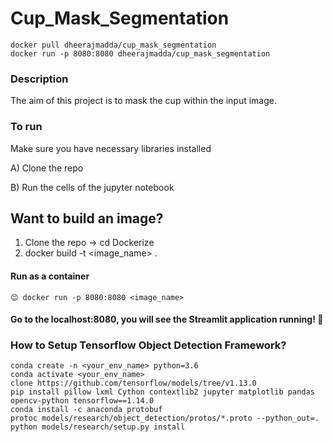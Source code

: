 # Cup_Mask_Segmentation


```
docker pull dheerajmadda/cup_mask_segmentation
docker run -p 8080:8080 dheerajmadda/cup_mask_segmentation
```

###  Description

 The aim of this project is to mask the cup within the input image.
 
 
### To run

Make sure you have necessary libraries installed

A) Clone the repo 

B) Run the cells of the jupyter notebook

## Want to build an image? 
1) Clone the repo -> cd Dockerize
2) docker build -t <image_name> .

#### Run as a container
```
😊 docker run -p 8080:8080 <image_name>
```
#### Go to the localhost:8080, you will see the Streamlit application running! 🙌


### How to Setup Tensorflow Object Detection Framework?
```
conda create -n <your_env_name> python=3.6
conda activate <your_env_name>
clone https://github.com/tensorflow/models/tree/v1.13.0
pip install pillow lxml Cython contextlib2 jupyter matplotlib pandas opencv-python tensorflow==1.14.0
conda install -c anaconda protobuf
protoc models/research/object_detection/protos/*.proto --python_out=.
python models/research/setup.py install
``` 
